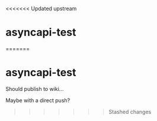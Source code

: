<<<<<<< Updated upstream
# asyncapi-test
=======
# asyncapi-test

Should publish to wiki...

Maybe with a direct push?
>>>>>>> Stashed changes

